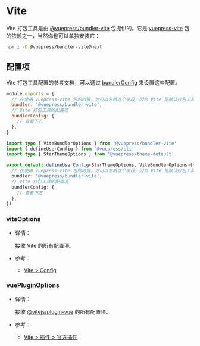# Vite

<NpmBadge package="@vuepress/bundler-vite" />

Vite 打包工具是由 [@vuepress/bundler-vite](https://www.npmjs.com/package/@vuepress/bundler-vite) 包提供的。它是 [vuepress-vite](https://www.npmjs.com/package/vuepress-vite) 包的依赖之一，当然你也可以单独安装它：

```bash
npm i -D @vuepress/bundler-vite@next
```

## 配置项

Vite 打包工具配置的参考文档，可以通过 [bundlerConfig](../config.md#bundlerconfig) 来设置这些配置。

<CodeGroup>
  <CodeGroupItem title="JS" active>

```js
module.exports = {
  // 在使用 vuepress-vite 包的时候，你可以忽略这个字段，因为 Vite 是默认打包工具
  bundler: '@vuepress/bundler-vite',
  // Vite 打包工具的配置项
  bundlerConfig: {
    // 查看下方
  },
}
```

  </CodeGroupItem>

  <CodeGroupItem title="TS">

```ts
import type { ViteBundlerOptions } from '@vuepress/bundler-vite'
import { defineUserConfig } from '@vuepress/cli'
import type { StarThemeOptions } from '@vuepress/theme-default'

export default defineUserConfig<StarThemeOptions, ViteBundlerOptions>({
  // 在使用 vuepress-vite 包的时候，你可以忽略这个字段，因为 Vite 是默认打包工具
  bundler: '@vuepress/bundler-vite',
  // Vite 打包工具的配置项
  bundlerConfig: {
    // 查看下方
  },
})
```

  </CodeGroupItem>
</CodeGroup>

### viteOptions

- 详情：

  接收 Vite 的所有配置项。

- 参考：
  - [Vite > Config](https://cn.vitejs.dev/config/)

### vuePluginOptions

- 详情：

  接收 [@vitejs/plugin-vue](https://www.npmjs.com/package/@vitejs/plugin-vue) 的所有配置项。

- 参考：
  - [Vite > 插件 > 官方插件](https://cn.vitejs.dev/plugins/#vitejsplugin-vue)

